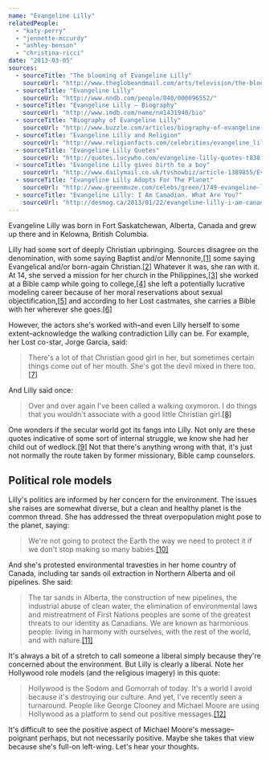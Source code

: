 ```yaml
---
name: "Evangeline Lilly"
relatedPeople:
  - "katy-perry"
  - "jennette-mccurdy"
  - "ashley-benson"
  - "christina-ricci"
date: "2013-03-05"
sources:
  - sourceTitle: "The blooming of Evangeline Lilly"
    sourceUrl: "http://www.theglobeandmail.com/arts/television/the-blooming-of-evangeline-lilly/article4351559/#articlecontent"
  - sourceTitle: "Evangeline Lilly"
    sourceUrl: "http://www.nndb.com/people/840/000096552/"
  - sourceTitle: "Evangeline Lilly – Biography"
    sourceUrl: "http://www.imdb.com/name/nm1431940/bio"
  - sourceTitle: "Biography of Evangeline Lilly"
    sourceUrl: "http://www.buzzle.com/articles/biography-of-evangeline-lilly.html"
  - sourceTitle: "Evangeline Lilly and Religion"
    sourceUrl: "http://www.religionfacts.com/celebrities/evangeline_lilly.htm"
  - sourceTitle: "Evangeline Lilly Quotes"
    sourceUrl: "http://quotes.lucywho.com/evangeline-lilly-quotes-t838.html"
  - sourceTitle: "Evangeline Lilly gives birth to a boy"
    sourceUrl: "http://www.dailymail.co.uk/tvshowbiz/article-1389855/Evangeline-Lilly-gives-birth-boy.html"
  - sourceTitle: "Evangeline Lilly Adopts For The Planet"
    sourceUrl: "http://www.greenmuze.com/celebs/green/1749-evangeline-lilly-adopts-for-the-planet.html"
  - sourceTitle: "Evangeline Lilly: I Am Canadian. What Are You?"
    sourceUrl: "http://desmog.ca/2013/01/22/evangeline-lilly-i-am-canadian-what-are-you"
---
```


Evangeline Lilly was born in Fort Saskatchewan, Alberta, Canada and grew up there and in Kelowna, British Columbia.

Lilly had some sort of deeply Christian upbringing. Sources disagree on the denomination, with some saying Baptist and/or Mennonite,<a class="source-citation" href="#http://www.theglobeandmail.com/arts/television/the-blooming-of-evangeline-lilly/article4351559/#articlecontent" title="The blooming of Evangeline Lilly">[1]</a> some saying Evangelical and/or born-again Christian.<a class="source-citation" href="#http://www.nndb.com/people/840/000096552/" title="Evangeline Lilly">[2]</a> Whatever it was, she ran with it. At 14, she served a mission for her church in the Philippines,<a class="source-citation" href="#http://www.imdb.com/name/nm1431940/bio" title="Evangeline Lilly – Biography">[3]</a> she worked at a Bible camp while going to college,<a class="source-citation" href="#http://www.buzzle.com/articles/biography-of-evangeline-lilly.html" title="Biography of Evangeline Lilly">[4]</a> she left a potentially lucrative modeling career because of her moral reservations about sexual objectification,<a class="source-citation" href="#http://www.buzzle.com/articles/biography-of-evangeline-lilly.html" title="Biography of Evangeline Lilly">[5]</a> and according to her Lost castmates, she carries a Bible with her wherever she goes.<a class="source-citation" href="#http://www.religionfacts.com/celebrities/evangeline_lilly.htm" title="Evangeline Lilly and Religion">[6]</a>

However, the actors she's worked with–and even Lilly herself to some extent–acknowledge the walking contradiction Lilly can be. For example, her Lost co-star, Jorge Garcia, said:

>There's a lot of that Christian good girl in her, but sometimes certain things come out of her mouth. She's got the devil mixed in there too.<a class="source-citation" href="#http://www.religionfacts.com/celebrities/evangeline_lilly.htm" title="Evangeline Lilly and Religion">[7]</a>

And Lilly said once:

>Over and over again I've been called a walking oxymoron. I do things that you wouldn't associate with a good little Christian girl.<a class="source-citation" href="#http://quotes.lucywho.com/evangeline-lilly-quotes-t838.html" title="Evangeline Lilly Quotes">[8]</a>

One wonders if the secular world got its fangs into Lilly. Not only are these quotes indicative of some sort of internal struggle, we know she had her child out of wedlock.<a class="source-citation" href="#http://www.dailymail.co.uk/tvshowbiz/article-1389855/Evangeline-Lilly-gives-birth-boy.html" title="Evangeline Lilly gives birth to a boy">[9]</a> Not that there's anything wrong with that, it's just not normally the route taken by former missionary, Bible camp counselors.


## Political role models

Lilly's politics are informed by her concern for the environment. The issues she raises are somewhat diverse, but a clean and healthy planet is the common thread. She has addressed the threat overpopulation might pose to the planet, saying:

>We're not going to protect the Earth the way we need to protect it if we don't stop making so many babies.<a class="source-citation" href="#http://www.greenmuze.com/celebs/green/1749-evangeline-lilly-adopts-for-the-planet.html" title="Evangeline Lilly Adopts For The Planet">[10]</a>

And she's protested environmental travesties in her home country of Canada, including tar sands oil extraction in Northern Alberta and oil pipelines. She said:

>The tar sands in Alberta, the construction of new pipelines, the industrial abuse of clean water, the elimination of environmental laws and mistreatment of First Nations peoples are some of the greatest threats to our identity as Canadians. We are known as harmonious people: living in harmony with ourselves, with the rest of the world, and with nature.<a class="source-citation" href="#http://desmog.ca/2013/01/22/evangeline-lilly-i-am-canadian-what-are-you" title="Evangeline Lilly: I Am Canadian. What Are You?">[11]</a>

It's always a bit of a stretch to call someone a liberal simply because they're concerned about the environment. But Lilly is clearly a liberal. Note her Hollywood role models (and the religious imagery) in this quote:

>Hollywood is the Sodom and Gomorrah of today. It's a world I avoid because it's destroying our culture. And yet, I've recently seen a turnaround. People like George Clooney and Michael Moore are using Hollywood as a platform to send out positive messages.<a class="source-citation" href="#http://www.religionfacts.com/celebrities/evangeline_lilly.htm" title="Evangeline Lilly and Religion">[12]</a>

It's difficult to see the positive aspect of Michael Moore's message–poignant perhaps, but not necessarily positive. Maybe she takes that view because she's full-on left-wing. Let's hear your thoughts.